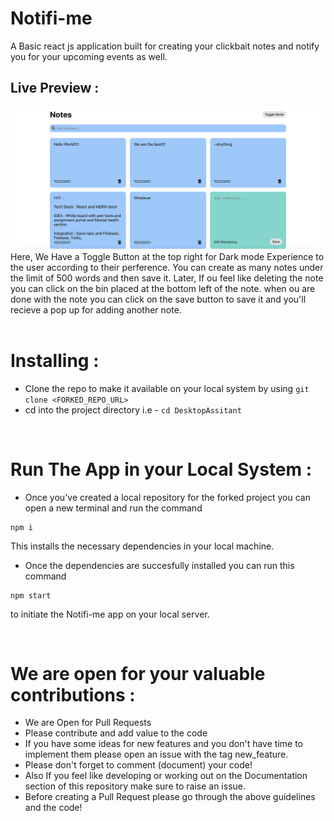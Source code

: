 # Notifi-me
A Basic react js application built for creating your clickbait notes and notify you for your upcoming events as well.

## Live Preview :
<img src="Resources/LP.jpeg">
Here, We Have a Toggle Button at the top right for Dark mode Experience to the user according to their perference. You can create as many notes under the limit of 500 words and then save it. Later, If ou feel like deleting the note you can click on the bin placed at the bottom left of the note. when ou are done with the note you can click on the save button to save it and you'll recieve a pop up for adding another note.
<br><br>

# Installing : 

- Clone the repo to make it available on your local system by using ```git clone <FORKED_REPO_URL>```
- cd into the project directory i.e  - ```cd DesktopAssitant```

<br>

# Run The App in your Local System :

- Once you've created a local repository for the forked project you can open a new terminal and run the command 
```
npm i
``` 
This installs the necessary dependencies in your local machine.

- Once the dependencies are succesfully installed you can run this command 
```
npm start
```
to initiate the Notifi-me app on your local server.

<br>

# We are open for your valuable contributions :

- We are Open for Pull Requests
- Please contribute and add value to the code
- If you have some ideas for new features and you don't have time to implement them please open an issue with the tag new_feature.
- Please don't forget to comment (document) your code!
- Also If you feel like developing or working out on the Documentation section of this repository make sure to raise an issue.
- Before creating a Pull Request please go through the above guidelines and the code!


